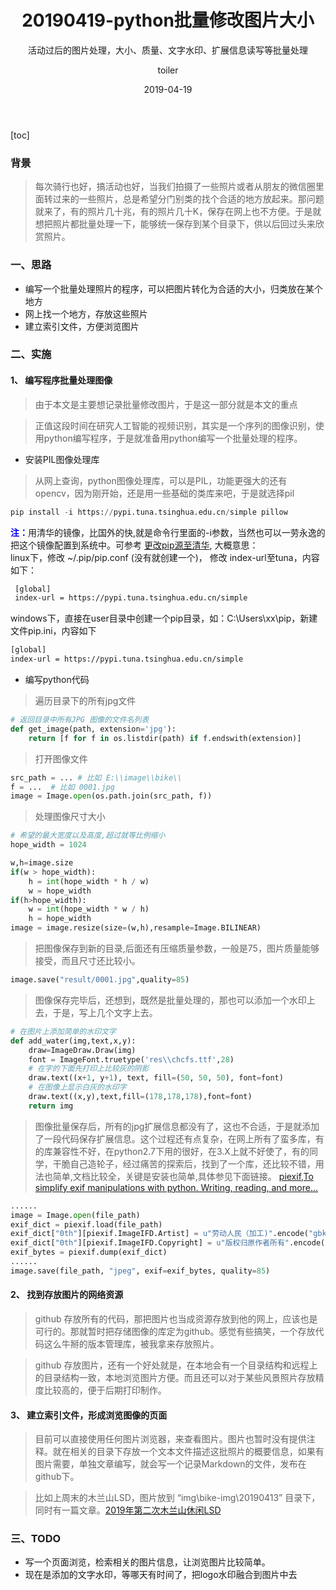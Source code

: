﻿---
layout:     post
title:      20190419-python批量修改图片大小
subtitle:   活动过后的图片处理，大小、质量、文字水印、扩展信息读写等批量处理
date:       2019-04-19
author:     toiler
header-img: img/post-bg-pic-batch.jpeg
catalog: true
tags:
    - 学习
    - python
    - 图像处理
---
[toc]
### 背景
> 每次骑行也好，搞活动也好，当我们拍摄了一些照片或者从朋友的微信圈里面转过来的一些照片，总是希望分门别类的找个合适的地方放起来。那问题就来了，有的照片几十兆，有的照片几十K，保存在网上也不方便。于是就想把照片都批量处理一下，能够统一保存到某个目录下，供以后回过头来欣赏照片。

### 一、思路

- 编写一个批量处理照片的程序，可以把图片转化为合适的大小，归类放在某个地方
- 网上找一个地方，存放这些照片
- 建立索引文件，方便浏览图片

### 二、实施

#### 1、 编写程序批量处理图像
> 由于本文是主要想记录批量修改图片，于是这一部分就是本文的重点

> 正值这段时间在研究人工智能的视频识别，其实是一个序列的图像识别，使用python编写程序，于是就准备用python编写一个批量处理的程序。

- 安装PIL图像处理库
> 从网上查询，python图像处理库，可以是PIL，功能更强大的还有opencv，因为刚开始，还是用一些基础的类库来吧，于是就选择pil

 ```python
 pip install -i https://pypi.tuna.tsinghua.edu.cn/simple pillow
 ```
 <font color="#0000ff">**注：**</font>用清华的镜像，比国外的快,就是命令行里面的-i参数，当然也可以一劳永逸的把这个镜像配置到系统中。可参考 [更改pip源至清华](https://blog.csdn.net/weixin_40240670/article/details/80616834), 大概意思：<br>
 linux下，修改 ~/.pip/pip.conf (没有就创建一个)， 修改 index-url至tuna，内容如下：
 
```xml
 [global]
 index-url = https://pypi.tuna.tsinghua.edu.cn/simple
 ```
 windows下，直接在user目录中创建一个pip目录，如：C:\Users\xx\pip，新建文件pip.ini，内容如下
 ```xml
 [global]
 index-url = https://pypi.tuna.tsinghua.edu.cn/simple
 ```
- 编写python代码
> 遍历目录下的所有jpg文件

```python
# 返回目录中所有JPG 图像的文件名列表
def get_image(path, extension='jpg'):
    return [f for f in os.listdir(path) if f.endswith(extension)]
```
> 打开图像文件

``` python
src_path = ... # 比如 E:\\image\\bike\\
f = ...  # 比如 0001.jpg
image = Image.open(os.path.join(src_path, f))
```
> 处理图像尺寸大小

```python
# 希望的最大宽度以及高度,超过就等比例缩小
hope_width = 1024

w,h=image.size
if(w > hope_width):
    h = int(hope_width * h / w)
    w = hope_width
if(h>hope_width):
    w = int(hope_width * w / h)
    h = hope_width
image = image.resize(size=(w,h),resample=Image.BILINEAR)

```
> 把图像保存到新的目录,后面还有压缩质量参数，一般是75，图片质量能够接受，而且尺寸还比较小。

```python
image.save("result/0001.jpg",quality=85)
```
> 图像保存完毕后，还想到，既然是批量处理的，那也可以添加一个水印上去，于是，写上几个文字上去。

```python
# 在图片上添加简单的水印文字
def add_water(img,text,x,y):
    draw=ImageDraw.Draw(img)
    font = ImageFont.truetype('res\\chcfs.ttf',28)
    # 在字的下面先打印上比较灰的阴影
    draw.text((x+1, y+1), text, fill=(50, 50, 50), font=font)
    # 在图像上显示白灰的水印字
    draw.text((x,y),text,fill=(178,178,178),font=font)
    return img
```
> 图像批量保存后，所有的jpg扩展信息都没有了，这也不合适，于是就添加了一段代码保存扩展信息。这个过程还有点复杂，在网上所有了蛮多库，有的库兼容性不好，在python2.7下用的很好，在3.X上就不好使了，有的同学，干脆自己造轮子，经过痛苦的探索后，找到了一个库，还比较不错，用法也简单,文档比较全，关键是安装也简单,具体参见下面链接。
[piexif,To simplify exif manipulations with python. Writing, reading, and more...](https://pypi.org/project/piexif/)

```python
......
image = Image.open(file_path)
exif_dict = piexif.load(file_path)
exif_dict["0th"][piexif.ImageIFD.Artist] = u"劳动人民（加工)".encode("gbk")
exif_dict["0th"][piexif.ImageIFD.Copyright] = u"版权归原作者所有".encode("gbk")
exif_bytes = piexif.dump(exif_dict)
......
image.save(file_path, "jpeg", exif=exif_bytes, quality=85)
```

#### 2、 找到存放图片的网络资源
> github 存放所有的代码，那把图片也当成资源存放到他的网上，应该也是可行的。那就暂时把存储图像的库定为github。感觉有些搞笑，一个存放代码这么牛掰的版本管理库，被我拿来存放照片。

> github 存放图片，还有一个好处就是，在本地会有一个目录结构和远程上的目录结构一致，本地浏览图片方便。而且还可以对于某些风景照片存放精度比较高的，便于后期打印制作。

#### 3、 建立索引文件，形成浏览图像的页面
> 目前可以直接使用任何图片浏览器，来查看图片。图片也暂时没有提供注释。就在相关的目录下存放一个文本文件描述这批照片的概要信息，如果有图片需要，单独文章编写，就会写一个记录Markdown的文件，发布在github下。

> 比如上周末的木兰山LSD，图片放到 “img\bike-img\20190413” 目录下，同时有一篇文章。[2019年第二次木兰山休闲LSD](https://laodongrenmin.github.io/2019/04/18/001-2019%E5%B9%B4%E5%8F%82%E5%8A%A0%E8%BD%A6%E9%98%9F%E7%AC%AC%E4%BA%8C%E6%AC%A1%E6%8B%89%E7%BB%83/)

### 三、TODO
 - 写一个页面浏览，检索相关的图片信息，让浏览图片比较简单。
 - 现在是添加的文字水印，等哪天有时间了，把logo水印融合到图片中去